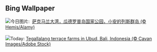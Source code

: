 ## Bing Wallpaper
![](https://www.bing.com/th?id=OHR.Antilles_ZH-CN8267285876_UHD.jpg&w=1000)今日图片: &nbsp;[萨克马兰大湾，瓜德罗普岛国家公园，小安的列斯群岛 (© Hemis/Alamy)](https://www.bing.com/th?id=OHR.Antilles_ZH-CN8267285876_UHD.jpg)
<br><br/>
![](https://www.bing.com/th?id=OHR.TegallalangTerrace_EN-US4296943902_UHD.jpg&w=1000)Today: [Tegallalang terrace farms in Ubud, Bali, Indonesia (© Cavan Images/Adobe Stock)](https://www.bing.com/th?id=OHR.TegallalangTerrace_EN-US4296943902_UHD.jpg)
<br><br/>

